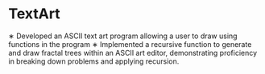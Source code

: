 # TextArt
∗ Developed an ASCII text art program allowing a user to draw using functions in the program ∗ Implemented a recursive function to generate and draw fractal trees within an ASCII art editor, demonstrating proficiency in breaking down problems and applying recursion.
